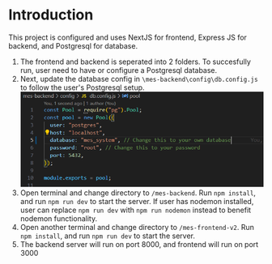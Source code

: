 # Introduction

This project is configured and uses NextJS for frontend, Express JS for backend, and Postgresql for database.

1. The frontend and backend is seperated into 2 folders. To succesfully run, user need to have or configure a Postgresql database.
2. Next, update the database config in `\mes-backend\config\db.config.js` to follow the user's Postgresql setup.
   ![db config](image.png)
3. Open terminal and change directory to `/mes-backend`. Run `npm install`, and run `npm run dev` to start the server. If user has nodemon installed, user can replace `npm run dev` with `npm run nodemon` instead to benefit nodemon functionality.
4. Open another terminal and change directory to `/mes-frontend-v2`. Run `npm install`, and run `npm run dev` to start the server.
5. The backend server will run on port 8000, and frontend will run on port 3000
